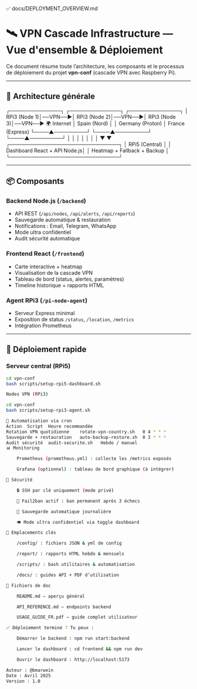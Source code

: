 ✅ docs/DEPLOYMENT_OVERVIEW.md

# 🛰️ VPN Cascade Infrastructure — Vue d'ensemble & Déploiement

Ce document résume toute l’architecture, les composants et le processus de déploiement du projet **vpn-conf** (cascade VPN avec Raspberry Pi).

---

## 🔧 Architecture générale

┌──────────────┐        ┌──────────────┐        ┌──────────────┐ 
│ RPi3 (Node 1)│──VPN──▶│ RPi3 (Node 2)│──VPN──▶│ RPi3 (Node 3)│──VPN──▶ 🌍 Internet 
│ Spain (Nord) │        │ Germany (Proton)      │ France (Express) 
└────▲─────────┘        └────▲─────────┘        └────▲─────────┘ 
│ │ │ │ │ │ │ ▼ ▼ ┌──────────────────────────────┐ │ RPi5 (Central) │ │ Dashboard React + API Node.js│ │ Heatmap + Fallback + Backup │ └──────────────────────────────┘


---

## 📦 Composants

### Backend Node.js (`/backend`)
- API REST (`/api/nodes`, `/api/alerts`, `/api/reports`)
- Sauvegarde automatique & restauration
- Notifications : Email, Telegram, WhatsApp
- Mode ultra confidentiel
- Audit sécurité automatique

### Frontend React (`/frontend`)
- Carte interactive + heatmap
- Visualisation de la cascade VPN
- Tableau de bord (status, alertes, paramètres)
- Timeline historique + rapports HTML

### Agent RPi3 (`/pi-node-agent`)
- Serveur Express minimal
- Exposition de status `/status`, `/location`, `/metrics`
- Intégration Prometheus

---

## 🚀 Déploiement rapide

### Serveur central (RPi5)

```bash
cd vpn-conf
bash scripts/setup-rpi5-dashboard.sh

Nodes VPN (RPi3)

cd vpn-conf
bash scripts/setup-rpi3-agent.sh

🔁 Automatisation via cron
Action	Script	Heure recommandée
Rotation VPN quotidienne	rotate-vpn-country.sh	0 4 * * *
Sauvegarde + restauration	auto-backup-restore.sh	0 3 * * *
Audit sécurité	audit-securite.sh	Hebdo / manuel
📊 Monitoring

    Prometheus (prometheus.yml) : collecte les /metrics exposés

    Grafana (optionnel) : tableau de bord graphique (à intégrer)

🔐 Sécurité

    🔒 SSH par clé uniquement (mode privé)

    🧱 Fail2ban actif : ban permanent après 3 échecs

    🔁 Sauvegarde automatique journalière

    👁️ Mode ultra confidentiel via toggle dashboard

📁 Emplacements clés

    /config/ : fichiers JSON & yml de config

    /report/ : rapports HTML hebdo & mensuels

    /scripts/ : bash utilitaires & automatisation

    /docs/ : guides API + PDF d’utilisation

📄 Fichiers de doc

    README.md — aperçu général

    API_REFERENCE.md — endpoints backend

    USAGE_GUIDE_FR.pdf — guide complet utilisateur

✅ Déploiement terminé ? Tu peux :

    Démarrer le backend : npm run start:backend

    Lancer le dashboard : cd frontend && npm run dev

    Ouvrir le dashboard : http://localhost:5173

Auteur : @bmarwein
Date : Avril 2025
Version : 1.0

